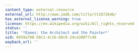 ```yaml
---
content_type: external-resource
external_url: http://www.imdb.com/title/tt1972646/
has_external_license_warning: true
license: https://en.wikipedia.org/wiki/All_rights_reserved
status: ''
title: '*Eames: the Architect and the Painter*'
uid: 6659a780-58c1-4c1b-b0c9-24ca300f7c49
wayback_url: ''
---
```

